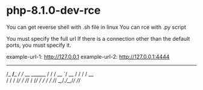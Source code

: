 # php-8.1.0-dev-rce

You can get reverse shell with .sh file in linux
You can rce with .py script

You must specify the full url
If there is a connection other than the default ports, you must specify it.

example-url-1: http://127.0.0.1
example-url-2: http://127.0.0.1:4444

  ______      __              
 /_  __/___ _/ /_  __  ______ 
  / / / __ `/ __ \/ / / / __ \
 / / / /_/ / /_/ / /_/ / / / /
/_/  \__,_/_.___/\__,_/_/ /_/ 
